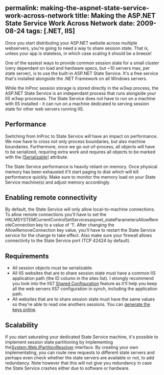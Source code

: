 permalink: making-the-aspnet-state-service-work-across-network
title: Making the ASP.NET State Service Work Across Network
date: 2009-08-24
tags: [.NET, IIS]
---
Once you start distributing your ASP.NET website across multiple webservers, you're going to need a way to share session state. That is, unless your app is stateless, in which case scaling it should be a breeze!

<!-- more -->

One of the easiest ways to provide common session state for a small cluster (very dependant on load and hardware specs, but ~10 servers max, per state server), is to use the built-in ASP.NET State Service. It's a free service that's installed alongside the .NET Framework on all Windows servers.

While the InProc session storage is stored directly in the w3wp process, the ASP.NET State Service is an independant process that runs alongside your IIS w3wp processes. The State Service does not have to run on a machine with IIS installed - it can run on a machine dedicated to serving session state for other web servers running IIS.

## Performance

Switching from InProc to State Service *will* have an impact on performance. We now have to cross not only process boundaries, but also machine boundaries. Furthermore, once we go out-of-process, all objects will have to be serialized, requiring extra work and requires all objects to be marked with the [[Serializable]](http://msdn.microsoft.com/en-us/library/system.serializableattribute.aspx) attribute.

The State Service performance is heavily reliant on memory. Once physical memory has been exhausted it'll start paging to disk which will kill performance quickly. Make sure to monitor the memory load on your State Service machine(s) and adjust memory accordingly.

## Enabling remote connectivity

By default, the State Service will only allow local-to-machine connections. To allow remote connections you'll have to set the HKLMSYSTEMCurrentControlSetServicesaspnet_stateParametersAllowRemoteConnection key to a value of '1'. After changing the AllowRemoveConnection key value, you'll have to restart the State Service service for the change to take effect. Also make sure your firewall allows connectivity to the State Service port (TCP 42424 by default).

## Requirements


* All session objects must be serializable.
* All IIS websites that are to share session state must have a common IIS application path (the ID column in the sites list). I strongly recommend you look into the IIS7 [Shared Configuration](http://learn.iis.net/page.aspx/264/shared-configuration/) feature as it'll help you keep all the web servers IIS7 configuration in synch, including the application path.
* All websites that are to share session state must have the same [<machineKey />](http://msdn.microsoft.com/en-us/library/ms998288.aspx) values so they're able to read one anothers sessions. You can [generate the keys online](http://aspnetresources.com/tools/keycreator.aspx).


## Scalability

If you start saturating your dedicated State Service machine, it's possible to implement session state partitioning by implementing the[System.Web.IPartitionResolver](http://msdn.microsoft.com/en-us/library/system.web.ipartitionresolver.aspx) interface. By creating your own implementating, you can route new requests to different state servers and perhaps even check whether the state servers are available or not, to add redundancy. Note however that this will not give you redundancy in case the State Service crashes either due to software or hardware.
